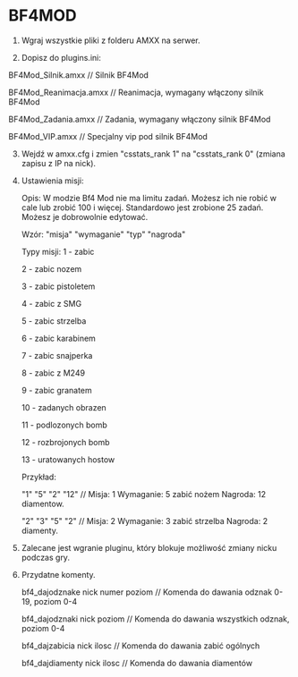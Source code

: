 # BF4MOD
1. Wgraj wszystkie pliki z folderu AMXX na serwer.

2. Dopisz do plugins.ini:

BF4Mod_Silnik.amxx // Silnik BF4Mod

BF4Mod_Reanimacja.amxx // Reanimacja, wymagany włączony silnik BF4Mod

BF4Mod_Zadania.amxx // Zadania, wymagany włączony silnik BF4Mod

BF4Mod_VIP.amxx // Specjalny vip pod silnik BF4Mod


3. Wejdź w amxx.cfg i zmien "csstats_rank 1" na "csstats_rank 0" (zmiana zapisu z IP na nick).

4. Ustawienia misji:

	Opis:
	W modzie Bf4 Mod nie ma limitu zadań. Możesz ich nie robić w cale lub zrobić 100 i więcej.
	Standardowo jest zrobione 25 zadań. Możesz je dobrowolnie edytować.
	
	
	
	Wzór:
	"misja" "wymaganie" "typ" "nagroda"
	

	Typy misji:
	1 - zabic
	
	2 - zabic nozem
	
	3 - zabic pistoletem
	
	4 - zabic z SMG
	
	5 - zabic strzelba
	
	6 - zabic karabinem
	
	7 - zabic snajperka
	
	8 - zabic z M249
	
	9 - zabic granatem
	
	10 - zadanych obrazen
	
	11 - podlozonych bomb
	
	12 - rozbrojonych bomb
	
	13 - uratowanych hostow
	

	Przykład:
	
	"1" "5" "2" "12" // Misja: 1 Wymaganie: 5 zabić nożem Nagroda: 12 diamentow.
	
	"2" "3" "5" "2" // Misja: 2 Wymaganie: 3 zabić strzelba Nagroda: 2 diamenty.
	


5. Zalecane jest wgranie pluginu, który blokuje możliwość zmiany nicku podczas gry.


6. Przydatne komenty.

	bf4_dajodznake nick numer poziom	// Komenda do dawania odznak 0-19, poziom 0-4
	
	bf4_dajodznaki nick poziom			// Komenda do dawania wszystkich odznak, poziom 0-4
	
	bf4_dajzabicia nick ilosc 			// Komenda do dawania zabić ogólnych
	
	bf4_dajdiamenty nick ilosc 			// Komenda do dawania diamentów
	
